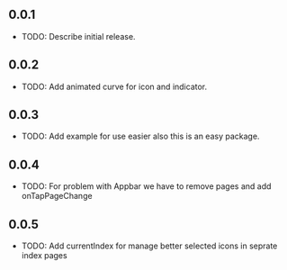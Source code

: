 ## 0.0.1

* TODO: Describe initial release.


## 0.0.2 

* TODO: Add animated curve for icon and indicator.


## 0.0.3 

* TODO: Add example for use easier also this is an easy package.

## 0.0.4 

* TODO: For problem with Appbar we have to remove pages and add onTapPageChange 

## 0.0.5 

* TODO: Add currentIndex for manage better selected icons in seprate index pages